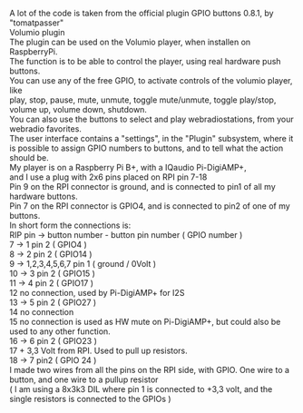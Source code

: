 A lot of the code is taken from the official plugin GPIO buttons 0.8.1, by "tomatpasser"  
Volumio plugin  
The plugin can be used on the Volumio player, when installen on RaspberryPi.  
The function is to be able to control the player, using real hardware push buttons.  
You can use any of the free GPIO, to activate controls of the volumio player, like  
play, stop, pause, mute, unmute, toggle mute/unmute, toggle play/stop, volume up, volume down, shutdown.  
You can also use the buttons to select and play webradiostations, from your webradio favorites.  
The user interface contains a "settings", in the "Plugin" subsystem, where it is possible to assign GPIO numbers to buttons, and to tell what the action should be.  
My player is on a Raspberry Pi B+, with a IQaudio Pi-DigiAMP+,  
and I use a plug with 2x6 pins placed on RPI pin 7-18  
Pin 9 on the RPI connector is ground, and is connected to pin1 of all my hardware buttons.  
Pin 7 on the RPI connector is GPIO4, and is connected to pin2 of one of my buttons.  
In short form the connections is:  
RIP pin -> button number - button pin number ( GPIO number )  
7 -> 1 pin 2 ( GPIO4 )  
8 -> 2 pin 2 ( GPIO14 )  
9 -> 1,2,3,4,5,6,7 pin 1 ( ground / 0Volt )  
10 -> 3 pin 2 ( GPIO15 )  
11 -> 4 pin 2 ( GPIO17 )  
12 no connection, used by Pi-DigiAMP+ for I2S   
13 -> 5 pin 2 ( GPIO27 )  
14 no connection  
15 no connection is used as HW mute on Pi-DigiAMP+, but could also be used to any other function.  
16 -> 6 pin 2 ( GPIO23 )  
17 + 3,3 Volt from RPI. Used to pull up resistors.  
18 -> 7 pin2 ( GPIO 24 )  
I made two wires from all the pins on the RPI side, with GPIO. One wire to a button, and one wire to a pullup resistor  
( I am using a 8x3k3 DIL where pin 1 is connected to +3,3 volt, and the single resistors is connected to the GPIOs )  
